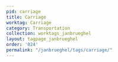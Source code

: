 ```yaml
---
pid: carriage
title: Carriage
worktag: Carriage
category: Transportation
collection: worktags_janbrueghel
layout: tagpage_janbrueghel
order: '024'
permalink: "/janbrueghel/tags/carriage/"
---
```

